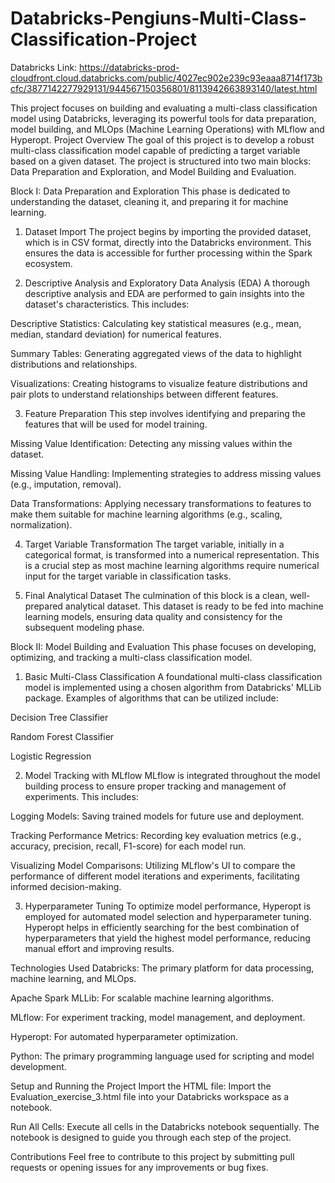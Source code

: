 # Databricks-Pengiuns-Multi-Class-Classification-Project
Databricks Link: https://databricks-prod-cloudfront.cloud.databricks.com/public/4027ec902e239c93eaaa8714f173bcfc/3877142277929131/944567150356801/8113942663893140/latest.html

This project focuses on building and evaluating a multi-class classification model using Databricks, leveraging its powerful tools for data preparation, model building, and MLOps (Machine Learning Operations) with MLflow and Hyperopt.
Project Overview
The goal of this project is to develop a robust multi-class classification model capable of predicting a target variable based on a given dataset. The project is structured into two main blocks: Data Preparation and Exploration, and Model Building and Evaluation.

Block I: Data Preparation and Exploration
This phase is dedicated to understanding the dataset, cleaning it, and preparing it for machine learning.

1. Dataset Import
The project begins by importing the provided dataset, which is in CSV format, directly into the Databricks environment. This ensures the data is accessible for further processing within the Spark ecosystem.

2. Descriptive Analysis and Exploratory Data Analysis (EDA)
A thorough descriptive analysis and EDA are performed to gain insights into the dataset's characteristics. This includes:

Descriptive Statistics: Calculating key statistical measures (e.g., mean, median, standard deviation) for numerical features.

Summary Tables: Generating aggregated views of the data to highlight distributions and relationships.

Visualizations: Creating histograms to visualize feature distributions and pair plots to understand relationships between different features.

3. Feature Preparation
This step involves identifying and preparing the features that will be used for model training.

Missing Value Identification: Detecting any missing values within the dataset.

Missing Value Handling: Implementing strategies to address missing values (e.g., imputation, removal).

Data Transformations: Applying necessary transformations to features to make them suitable for machine learning algorithms (e.g., scaling, normalization).

4. Target Variable Transformation
The target variable, initially in a categorical format, is transformed into a numerical representation. This is a crucial step as most machine learning algorithms require numerical input for the target variable in classification tasks.

5. Final Analytical Dataset
The culmination of this block is a clean, well-prepared analytical dataset. This dataset is ready to be fed into machine learning models, ensuring data quality and consistency for the subsequent modeling phase.

Block II: Model Building and Evaluation
This phase focuses on developing, optimizing, and tracking a multi-class classification model.

1. Basic Multi-Class Classification
A foundational multi-class classification model is implemented using a chosen algorithm from Databricks' MLLib package. Examples of algorithms that can be utilized include:

Decision Tree Classifier

Random Forest Classifier

Logistic Regression

2. Model Tracking with MLflow
MLflow is integrated throughout the model building process to ensure proper tracking and management of experiments. This includes:

Logging Models: Saving trained models for future use and deployment.

Tracking Performance Metrics: Recording key evaluation metrics (e.g., accuracy, precision, recall, F1-score) for each model run.

Visualizing Model Comparisons: Utilizing MLflow's UI to compare the performance of different model iterations and experiments, facilitating informed decision-making.

3. Hyperparameter Tuning
To optimize model performance, Hyperopt is employed for automated model selection and hyperparameter tuning. Hyperopt helps in efficiently searching for the best combination of hyperparameters that yield the highest model performance, reducing manual effort and improving results.

Technologies Used
Databricks: The primary platform for data processing, machine learning, and MLOps.

Apache Spark MLLib: For scalable machine learning algorithms.

MLflow: For experiment tracking, model management, and deployment.

Hyperopt: For automated hyperparameter optimization.

Python: The primary programming language used for scripting and model development.

Setup and Running the Project
Import the HTML file: Import the Evaluation_exercise_3.html file into your Databricks workspace as a notebook.

Run All Cells: Execute all cells in the Databricks notebook sequentially. The notebook is designed to guide you through each step of the project.

Contributions
Feel free to contribute to this project by submitting pull requests or opening issues for any improvements or bug fixes.
